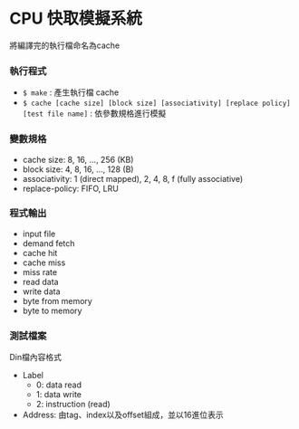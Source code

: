 # CPU 快取模擬系統

將編譯完的執行檔命名為cache
### 執行程式
- `$ make` : 產生執行檔 cache
- `$ cache [cache size] [block size] [associativity] [replace policy] [test file name]` : 依參數規格進行模擬

### 變數規格
- cache size: 8, 16, …, 256 (KB)
- block size: 4, 8, 16, …, 128 (B)
- associativity: 1 (direct mapped), 2, 4, 8, f (fully associative)
- replace-policy: FIFO, LRU

### 程式輸出
- input file
- demand fetch
- cache hit
- cache miss
- miss rate
- read data
- write data
- byte from memory
- byte to memory 

### 測試檔案
Din檔內容格式
- Label
    - 0: data read
    - 1: data write
    - 2: instruction (read)
- Address: 由tag、index以及offset組成，並以16進位表示
